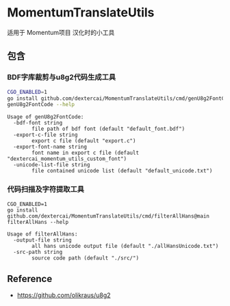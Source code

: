 # MomentumTranslateUtils

适用于 Momentum项目 汉化时的小工具

## 包含

### BDF字库裁剪与u8g2代码生成工具

```bash
CGO_ENABLED=1
go install github.com/dextercai/MomentumTranslateUtils/cmd/genU8g2FontCode@main
genU8g2FontCode --help
```

```text
Usage of genU8g2FontCode:
  -bdf-font string
        file path of bdf font (default "default_font.bdf")
  -export-c-file string
        export c file (default "export.c")
  -export-font-name string
        font name in export c file (default "dextercai_momentum_utils_custom_font")
  -unicode-list-file string
        file contained unicode list (default "default_unicode.txt")
```

### 代码扫描及字符提取工具
```text
CGO_ENABLED=1
go install github.com/dextercai/MomentumTranslateUtils/cmd/filterAllHans@main
filterAllHans --help
```


```text
Usage of filterAllHans:
  -output-file string
        all hans unicode output file (default "./allHansUnicode.txt")
  -src-path string
        source code path (default "./src/")
```

## Reference
- https://github.com/olikraus/u8g2